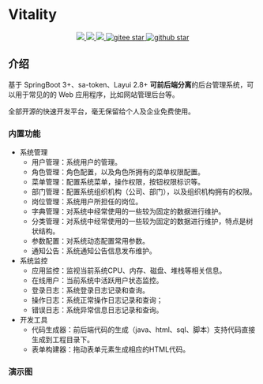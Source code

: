 # Vitality
<p align="center">	
	<a target="_blank" href="https://search.maven.org/search?q=g:%22com.github.mengweijin%22%20AND%20a:%22vitality-parent%22">
		<img src="https://img.shields.io/maven-central/v/com.github.mengweijin/vitality-parent" />
	</a>
	<a target="_blank" href="https://github.com/mengweijin/quickboot/blob/master/LICENSE">
		<img src="https://img.shields.io/badge/license-Apache2.0-blue.svg" />
	</a>
	<a target="_blank" href="https://www.oracle.com/technetwork/java/javase/downloads/index.html">
		<img src="https://img.shields.io/badge/JDK-17-green.svg" />
	</a>
	<a target="_blank" href="https://gitee.com/mengweijin/vitality/stargazers">
		<img src="https://gitee.com/mengweijin/vitality/badge/star.svg?theme=dark" alt='gitee star'/>
	</a>
	<a target="_blank" href='https://github.com/mengweijin/vitality'>
		<img src="https://img.shields.io/github/stars/mengweijin/vitality.svg?style=social" alt="github star"/>
	</a>
</p>

## 介绍
基于 SpringBoot 3+、sa-token、Layui 2.8+ **可前后端分离**的后台管理系统，可以用于常见的的 Web 应用程序，比如网站管理后台等。

全部开源的快速开发平台，毫无保留给个人及企业免费使用。

### 内置功能
- 系统管理
  - 用户管理：系统用户的管理。
  - 角色管理：角色配置，以及角色所拥有的菜单权限配置。
  - 菜单管理：配置系统菜单，操作权限，按钮权限标识等。
  - 部门管理：配置系统组织机构（公司、部门），以及组织机构拥有的权限。
  - 岗位管理：系统用户所担任的岗位。
  - 字典管理：对系统中经常使用的一些较为固定的数据进行维护。
  - 分类管理：对系统中经常使用的一些较为固定的数据进行维护，特点是树状结构。
  - 参数配置：对系统动态配置常用参数。
  - 通知公告：系统通知公告信息发布维护。
- 系统监控 
  - 应用监控：监视当前系统CPU、内存、磁盘、堆栈等相关信息。
  - 在线用户：当前系统中活跃用户状态监控。
  - 登录日志：系统登录日志记录和查询。
  - 操作日志：系统正常操作日志记录和查询；
  - 错误日志：系统异常信息日志记录和查询。
- 开发工具
  - 代码生成器：前后端代码的生成（java、html、sql、脚本）支持代码直接生成到工程目录下。
  - 表单构建器：拖动表单元素生成相应的HTML代码。

### 演示图
